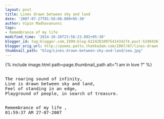 ```yaml
---
layout: post
title: Lines drawn between sky and land
date: '2007-07-27T01:58:00.000+05:30'
author: Vipin Madhavanunni
tags:
- Remembrance of my life
modified_time: '2014-10-26T23:56:23.892+05:30'
blogger_id: tag:blogger.com,1999:blog-6224281097541434274.post-5240436137219325994
blogger_orig_url: http://poems.pattu.thekkedam.com/2007/07/lines-drawn-between-sky-and-land.html
thumbnail_path: "blog/Lines-drawn-between-sky-and-land/sea.jpg"
---
```

{% include image.html path=page.thumbnail_path alt="I am in love ?" %}
<pre>

The roaring sound of infinity, 
Line is drawn between sky and land, 
Feel of standing in an edge, 
Playground of people, in search of treasure.

</pre>

<pre>
Remembrance of my life ,
01:59:37 AM 27-07-2007
</pre>
